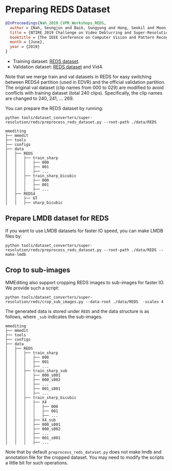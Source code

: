 # Preparing REDS Dataset

<!-- [DATASET] -->

```bibtex
@InProceedings{Nah_2019_CVPR_Workshops_REDS,
  author = {Nah, Seungjun and Baik, Sungyong and Hong, Seokil and Moon, Gyeongsik and Son, Sanghyun and Timofte, Radu and Lee, Kyoung Mu},
  title = {NTIRE 2019 Challenge on Video Deblurring and Super-Resolution: Dataset and Study},
  booktitle = {The IEEE Conference on Computer Vision and Pattern Recognition (CVPR) Workshops},
  month = {June},
  year = {2019}
}
```

- Training dataset: [REDS dataset](https://seungjunnah.github.io/Datasets/reds.html).
- Validation dataset: [REDS dataset](https://seungjunnah.github.io/Datasets/reds.html) and Vid4.

Note that we merge train and val datasets in REDS for easy switching between REDS4 partition (used in EDVR) and the official validation partition.
The original val dataset (clip names from 000 to 029) are modified to avoid conflicts with training dataset (total 240 clips). Specifically, the clip names are changed to 240, 241, ... 269.

You can prepare the REDS dataset by running:

```shell
python tools/dataset_converters/super-resolution/reds/preprocess_reds_dataset.py --root-path ./data/REDS
```

```text
mmediting
├── mmedit
├── tools
├── configs
├── data
│   ├── REDS
│   │   ├── train_sharp
│   │   │   ├── 000
│   │   │   ├── 001
│   │   │   ├── ...
│   │   ├── train_sharp_bicubic
│   │   │   ├── 000
│   │   │   ├── 001
│   │   │   ├── ...
│   ├── REDS4
│   │   ├── GT
│   │   ├── sharp_bicubic
```

## Prepare LMDB dataset for REDS

If you want to use LMDB datasets for faster IO speed, you can make LMDB files by:

```shell
python tools/dataset_converters/super-resolution/reds/preprocess_reds_dataset.py --root-path ./data/REDS --make-lmdb
```

## Crop to sub-images

MMEditing also support cropping REDS images to sub-images for faster IO. We provide such a script:

```shell
python tools/dataset_converters/super-resolution/reds/crop_sub_images.py --data-root ./data/REDS  -scales 4
```

The generated data is stored under `REDS` and the data structure is as follows, where `_sub` indicates the sub-images.

```text
mmediting
├── mmedit
├── tools
├── configs
├── data
│   ├── REDS
│   │   ├── train_sharp
│   │   │   ├── 000
│   │   │   ├── 001
│   │   │   ├── ...
│   │   ├── train_sharp_sub
│   │   │   ├── 000_s001
│   │   │   ├── 000_s002
│   │   │   ├── ...
│   │   │   ├── 001_s001
│   │   │   ├── ...
│   │   ├── train_sharp_bicubic
│   │   │   ├── X4
│   │   │   │   ├── 000
│   │   │   │   ├── 001
│   │   │   │   ├── ...
│   │   │   ├── X4_sub
│   │   │   ├── 000_s001
│   │   │   ├── 000_s002
│   │   │   ├── ...
│   │   │   ├── 001_s001
│   │   │   ├── ...
```

Note that by default `preprocess_reds_dataset.py` does not make lmdb and annotation file for the cropped dataset. You may need to modify the scripts a little bit for such operations.
